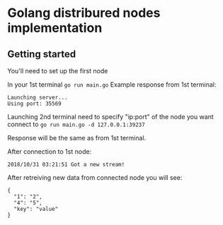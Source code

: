 # Golang distribured nodes implementation

## Getting started
You'll need to set up the first node

In your 1st terminal ``go run main.go`` 
Example response from 1st terminal:
```
Launching server...
Using port: 35569
```
Launching 2nd terminal need to specify "ip:port" of the node you want connect to
``go run main.go -d 127.0.0.1:39237``

Response will be the same as from 1st terminal.

After connection to 1st node:
```
2018/10/31 03:21:51 Got a new stream!

```

After retreiving new data from connected node you will see:
```
{
  "1": "2",
  "4": "5",
  "key": "value"
}
```
